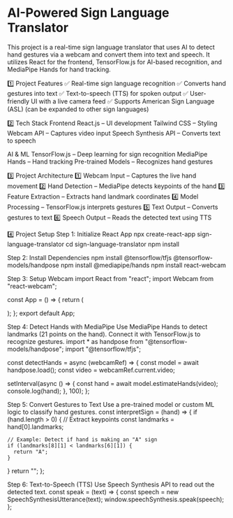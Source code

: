 <h1>AI-Powered Sign Language Translator</h1>
This project is a real-time sign language translator that uses AI to detect hand gestures via a webcam and convert them into text and speech. 
It utilizes React for the frontend, TensorFlow.js for AI-based recognition, and MediaPipe Hands for hand tracking.

1️⃣ Project Features
✅ Real-time sign language recognition
✅ Converts hand gestures into text
✅ Text-to-speech (TTS) for spoken output
✅ User-friendly UI with a live camera feed
✅ Supports American Sign Language (ASL) (can be expanded to other sign languages)

2️⃣ Tech Stack
Frontend
React.js – UI development
Tailwind CSS – Styling
Webcam API – Captures video input
Speech Synthesis API – Converts text to speech

AI & ML
TensorFlow.js – Deep learning for sign recognition
MediaPipe Hands – Hand tracking
Pre-trained Models – Recognizes hand gestures

3️⃣ Project Architecture
1️⃣ Webcam Input – Captures the live hand movement
2️⃣ Hand Detection – MediaPipe detects keypoints of the hand
3️⃣ Feature Extraction – Extracts hand landmark coordinates
4️⃣ Model Processing – TensorFlow.js interprets gestures
5️⃣ Text Output – Converts gestures to text
6️⃣ Speech Output – Reads the detected text using TTS

4️⃣ Project Setup
Step 1: Initialize React App
npx create-react-app sign-language-translator
cd sign-language-translator
npm install

Step 2: Install Dependencies
npm install @tensorflow/tfjs @tensorflow-models/handpose
npm install @mediapipe/hands
npm install react-webcam

Step 3: Setup Webcam
import React from "react";
import Webcam from "react-webcam";

const App = () => {
  return (
    <div className="flex justify-center items-center h-screen">
      <Webcam />
    </div>
  );
};
export default App;

Step 4: Detect Hands with MediaPipe
Use MediaPipe Hands to detect landmarks (21 points on the hand).
Connect it with TensorFlow.js to recognize gestures.
import * as handpose from "@tensorflow-models/handpose";
import "@tensorflow/tfjs";

const detectHands = async (webcamRef) => {
  const model = await handpose.load();
  const video = webcamRef.current.video;

  setInterval(async () => {
    const hand = await model.estimateHands(video);
    console.log(hand);
  }, 100);
};

Step 5: Convert Gestures to Text
Use a pre-trained model or custom ML logic to classify hand gestures.
const interpretSign = (hand) => {
  if (hand.length > 0) {
    // Extract keypoints
    const landmarks = hand[0].landmarks;

    // Example: Detect if hand is making an "A" sign
    if (landmarks[8][1] < landmarks[6][1]) {
      return "A";
    }
  }
  return "";
};


Step 6: Text-to-Speech (TTS)
Use Speech Synthesis API to read out the detected text.
const speak = (text) => {
  const speech = new SpeechSynthesisUtterance(text);
  window.speechSynthesis.speak(speech);
};


